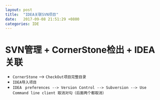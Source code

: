 ```yaml
---
layout: post
title:  "IDEA关联SVN项目"
date:   2017-09-08 21:51:29 +0800
categories: IDE
---
```

# SVN管理 + CornerStone检出 + IDEA关联

* `CornerStone` --> `CheckOut项目完整目录`
* `IDEA导入项目`
* `IDEA `
`preferences --> Version Control --> Subversion --> Use Command line client 取消对勾（后面两个都取消）`
